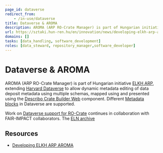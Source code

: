 ```yaml
---
page_id: dataverse
redirect_from:
    - /in-use/dataverse
title: Dataverse & AROMA
description: AROMA (ARP RO-Crate Manager) is part of Hungarian initiative ELKH ARP, extending Harvard Dataverse to allow dynamic metadata editing of data deposit metadata.
url: https://sztaki.hun-ren.hu/en/innovation/news/developing-elkh-arp-aroma-published-describo-newsletter-australia
domains: []
tasks: [data_handling, software_development]
roles: [data_steward, repository_manager,software_developer]
---
```


# Dataverse & AROMA

AROMA (ARP RO-Crate Manager) is part of Hungarian initiative [ELKH ARP](https://science-research-data.hu/en), extending [Harvard Dataverse](https://dataverse.harvard.edu/) to allow dynamic metadata editing of data deposit metadata using multiple schemas, mapped using  and presented using the [Describo Crate Builder Web](https://github.com/describo/crate-builder-component-react) component. Different [Metadata blocks](https://guides.dataverse.org/en/latest/admin/metadatacustomization.html) in Dataverse are supported.

Work on [Dataverse support for RO-Crate](https://github.com/IQSS/dataverse/issues/8688) continues in collaboration with FAIR-IMPACT collaborators. The [ELN archive](https://github.com/gdcc/dataverse-previewers/pull/21)


## Resources


* [Developing ELKH ARP AROMA](https://sztaki.hun-ren.hu/en/innovation/news/developing-elkh-arp-aroma-published-describo-newsletter-australia)
